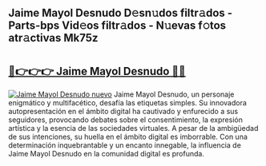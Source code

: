 ## Jaime Mayol Desnudo D𝚎sn𝚞dos filtr𝚊dos - Parts-bps Vid𝚎os filtr𝚊dos - N𝚞evas f𝚘tos atr𝚊ctivas Mk75z

# <h2><a href="http://mbapky4.tromn.icu/?c=Jaime+Mayol+Desnudo">🔗👉👉👉 Jaime Mayol Desnudo 🔗🔗</a></h2>

[![Jaime Mayol Desnudo nuevo](https://i.imgur.com/pEAQMta.gif)](http://mbapky4.tromn.icu/?c=Jaime+Mayol+Desnudo)
Jaime Mayol Desnudo, un personaje enigmático y multifacético, desafía las etiquetas simples. Su innovadora autopresentación en el ámbito digital ha cautivado y enfurecido a sus seguidores, provocando debates sobre el consentimiento, la expresión artística y la esencia de las sociedades virtuales. A pesar de la ambigüedad de sus intenciones, su huella en el ámbito digital es imborrable. Con una determinación inquebrantable y un encanto innegable, la influencia de Jaime Mayol Desnudo en la comunidad digital es profunda.
